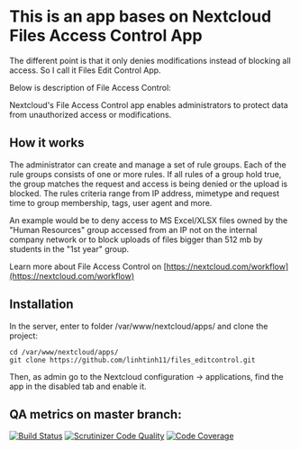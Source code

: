 # This is an app bases on Nextcloud Files Access Control App
The different point is that it only denies modifications instead of blocking all access. So I call it Files Edit Control App.

Below is description of File Access Control:

Nextcloud's File Access Control app enables administrators to protect data from unauthorized access or modifications.

## How it works
The administrator can create and manage a set of rule groups. Each of the rule groups consists of one or more rules. If all rules of a group hold true, the group matches the request and access is being denied or the upload is blocked. The rules criteria range from IP address, mimetype and request time to group membership, tags, user agent and more.
		
An example would be to deny access to MS Excel/XLSX files owned by the "Human Resources" group accessed from an IP not on the internal company network or to block uploads of files bigger than 512 mb by students in the "1st year" group.
	
Learn more about File Access Control on [https://nextcloud.com/workflow](https://nextcloud.com/workflow)

## Installation
In the server, enter to folder /var/www/nextcloud/apps/ and clone the project:

```
cd /var/www/nextcloud/apps/
git clone https://github.com/linhtinh11/files_editcontrol.git
```

Then, as admin go to the Nextcloud configuration -> applications, find the app in the disabled tab and enable it.

## QA metrics on master branch:

[![Build Status](https://travis-ci.org/nextcloud/files_accesscontrol.svg?branch=master)](https://travis-ci.org/nextcloud/files_accesscontrol/branches)
[![Scrutinizer Code Quality](https://scrutinizer-ci.com/g/nextcloud/files_accesscontrol/badges/quality-score.png?b=master)](https://scrutinizer-ci.com/g/nextcloud/files_accesscontrol/?branch=master)
[![Code Coverage](https://scrutinizer-ci.com/g/nextcloud/files_accesscontrol/badges/coverage.png?b=master)](https://scrutinizer-ci.com/g/nextcloud/files_accesscontrol/?branch=master)

